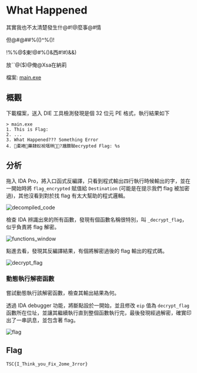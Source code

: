 # What Happened

其實我也不太清楚發生什@#!@麼事@#情

但@#@##%(()^%()!

!%%@$東!@#%()&西#!#)&&)

放ˋˋ@($)@俺@Xsa在納莉

檔案: [main.exe](./main.exe)

## 概觀

下載檔案，送入 DIE 工具檢測發現是個 32 位元 PE 格式，執行結果如下

```shell
> main.exe
1. This is Flag:
2. ...
3. What Happened??? Something Error
4. 橐裷藥隸蚥裞嚆秝?尰臢聈ecrypted Flag: %s
```

## 分析

拖入 IDA Pro，將入口函式反編譯，只看到程式輸出四行執行時候輸出的字，並在一開始時將 `flag_encrypted` 賦值給 `Destination` (可能是在提示我們 flag 被加密過)，其他沒看到對於找 flag 有太大幫助的程式邏輯。

![decompiled_code](./images/decompiled_code.jpg)

檢查 IDA 辨識出來的所有函數，發現有個函數名稱很特別，叫 `_decrypt_flag`，似乎負責將 flag 解密。

![functions_window](./images/functions_window.jpg)

點進去看，發現其反編譯結果，有個將解密過後的 flag 輸出的程式碼。

![decrypt_flag](./images/decrypt_flag.jpg)

### 動態執行解密函數

嘗試動態執行該解密函數，檢查其輸出結果為何。

透過 IDA debugger 功能，將斷點設於一開始，並且修改 `eip` 值為 `decrypt_flag` 函數所在位址，並讓其繼續執行直到整個函數執行完，最後發現經過解密，確實印出了一串訊息，並包含著 flag。

![flag](./images/flag.jpg)

## Flag

```text
TSC{I_Think_you_Fix_2ome_3rror}
```
